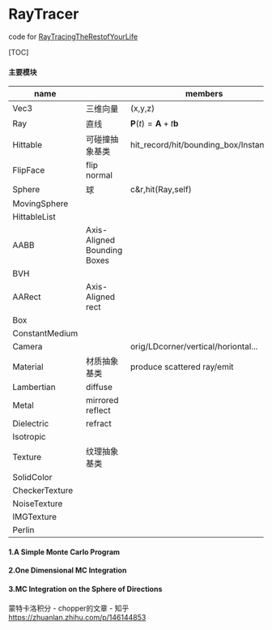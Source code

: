 # RayTracer

code for [RayTracingTheRestofYourLife](https://github.com/RayTracing/raytracing.github.io/)

[TOC]

#### 主要模块

| name           |                             | members                                     |
| -------------- | --------------------------- | ------------------------------------------- |
| Vec3           | 三维向量                    | (x,y,z)                                     |
| Ray            | 直线                        | $\mathbf{P}(t) = \mathbf{A} + t \mathbf{b}$ |
| Hittable       | 可碰撞抽象基类              | hit_record/hit/bounding_box/Instances       |
| FlipFace       | flip normal                 |                                             |
| Sphere         | 球                          | c&r,hit(Ray,self)                           |
| MovingSphere   |                             |                                             |
| HittableList   |                             |                                             |
| AABB           | Axis-Aligned Bounding Boxes |                                             |
| BVH            |                             |                                             |
| AARect         | Axis-Aligned rect           |                                             |
| Box            |                             |                                             |
| ConstantMedium |                             |                                             |
| Camera         |                             | orig/LDcorner/vertical/horiontal...         |
| Material       | 材质抽象基类                | produce scattered ray/emit                  |
| Lambertian     | diffuse                     |                                             |
| Metal          | mirrored reflect            |                                             |
| Dielectric     | refract                     |                                             |
| Isotropic      |                             |                                             |
| Texture        | 纹理抽象基类                |                                             |
| SolidColor     |                             |                                             |
| CheckerTexture |                             |                                             |
| NoiseTexture   |                             |                                             |
| IMGTexture     |                             |                                             |
| Perlin         |                             |                                             |

#### 1.A Simple Monte Carlo Program

#### 2.One Dimensional MC Integration

#### 3.MC Integration on the Sphere of Directions

蒙特卡洛积分 - chopper的文章 - 知乎 https://zhuanlan.zhihu.com/p/146144853